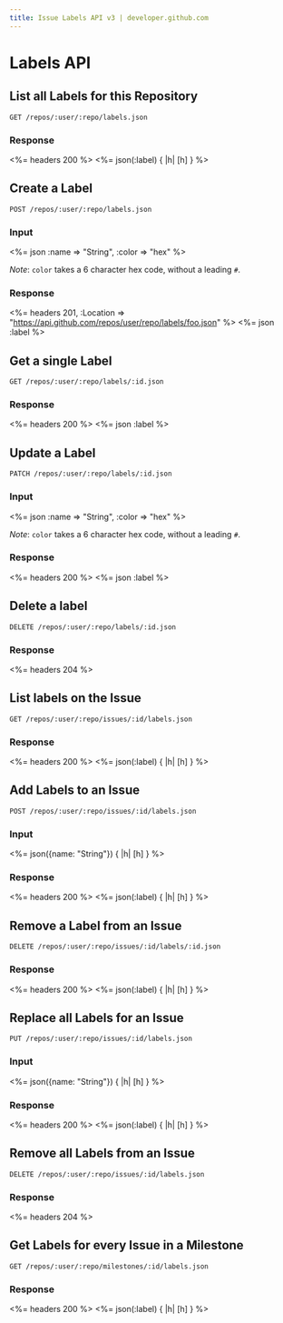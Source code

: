 ```yaml
---
title: Issue Labels API v3 | developer.github.com
---
```


# Labels API

## List all Labels for this Repository

    GET /repos/:user/:repo/labels.json

### Response

<%= headers 200 %>
<%= json(:label) { |h| [h] } %>

## Create a Label

    POST /repos/:user/:repo/labels.json

### Input

<%= json :name => "String", :color => "hex" %>

*Note*: `color` takes a 6 character hex code, without a leading `#`.

### Response

<%= headers 201,
      :Location =>
"https://api.github.com/repos/user/repo/labels/foo.json" %>
<%= json :label %>

## Get a single Label

    GET /repos/:user/:repo/labels/:id.json

### Response

<%= headers 200 %>
<%= json :label %>

## Update a Label

    PATCH /repos/:user/:repo/labels/:id.json

### Input

<%= json :name => "String", :color => "hex" %>

*Note*: `color` takes a 6 character hex code, without a leading `#`.

### Response

<%= headers 200 %>
<%= json :label %>

## Delete a label

    DELETE /repos/:user/:repo/labels/:id.json

### Response

<%= headers 204 %>

## List labels on the Issue

    GET /repos/:user/:repo/issues/:id/labels.json

### Response

<%= headers 200 %>
<%= json(:label) { |h| [h] } %>

## Add Labels to an Issue

    POST /repos/:user/:repo/issues/:id/labels.json

### Input

<%= json({name: "String"}) { |h| [h] } %>

### Response

<%= headers 200 %>
<%= json(:label) { |h| [h] } %>

## Remove a Label from an Issue

    DELETE /repos/:user/:repo/issues/:id/labels/:id.json

### Response

<%= headers 200 %>
<%= json(:label) { |h| [h] } %>

## Replace all Labels for an Issue

    PUT /repos/:user/:repo/issues/:id/labels.json

### Input

<%= json({name: "String"}) { |h| [h] } %>

### Response

<%= headers 200 %>
<%= json(:label) { |h| [h] } %>

## Remove all Labels from an Issue

    DELETE /repos/:user/:repo/issues/:id/labels.json

### Response

<%= headers 204 %>

## Get Labels for every Issue in a Milestone

    GET /repos/:user/:repo/milestones/:id/labels.json

### Response

<%= headers 200 %>
<%= json(:label) { |h| [h] } %>
